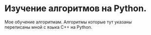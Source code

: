 # Изучение алгоритмов на Python.

Мое обучение алгоритмам.
Алгоритмы которые тут указаны переписаны мной с языка C++ на Python.
